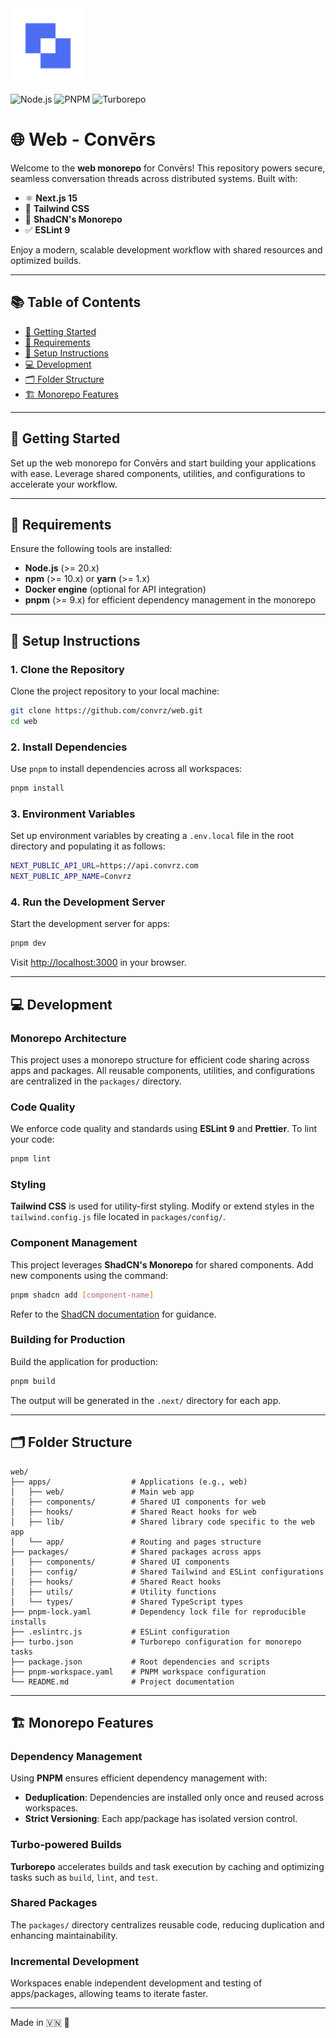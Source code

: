 <img src="./docs/cvz-logo.png" alt="Convrz Logo" width="120" height="120">

![Node.js](https://img.shields.io/badge/node-%3E%3D20.x-green.svg)
![PNPM](https://img.shields.io/badge/pnpm-%3E%3D9.x-yellow.svg)
![Turborepo](https://img.shields.io/badge/turbo-monorepo-orange.svg)

# 🌐 Web - Convērs

Welcome to the **web monorepo** for Convērs! This repository powers secure, seamless conversation threads across distributed systems. Built with:
- ⚛️ **Next.js 15**
- 🎨 **Tailwind CSS**
- 🧩 **ShadCN's Monorepo**
- ✅ **ESLint 9**

Enjoy a modern, scalable development workflow with shared resources and optimized builds.

---

## 📚 Table of Contents
- [🚀 Getting Started](#-getting-started)
- [🔧 Requirements](#-requirements)
- [📂 Setup Instructions](#-setup-instructions)
- [💻 Development](#-development)
- [🗂️ Folder Structure](#️-folder-structure)
- [🏗️ Monorepo Features](#️-monorepo-features)

---

## 🚀 Getting Started
Set up the web monorepo for Convērs and start building your applications with ease. Leverage shared components, utilities, and configurations to accelerate your workflow.

---

## 🔧 Requirements
Ensure the following tools are installed:
- **Node.js** (>= 20.x)
- **npm** (>= 10.x) or **yarn** (>= 1.x)
- **Docker engine** (optional for API integration)
- **pnpm** (>= 9.x) for efficient dependency management in the monorepo

---

## 📂 Setup Instructions

### 1. Clone the Repository
Clone the project repository to your local machine:
```bash
git clone https://github.com/convrz/web.git
cd web
```

### 2. Install Dependencies
Use `pnpm` to install dependencies across all workspaces:
```bash
pnpm install
```

### 3. Environment Variables
Set up environment variables by creating a `.env.local` file in the root directory and populating it as follows:
```bash
NEXT_PUBLIC_API_URL=https://api.convrz.com
NEXT_PUBLIC_APP_NAME=Convrz
```

### 4. Run the Development Server
Start the development server for apps:
```bash
pnpm dev
```
Visit [http://localhost:3000](http://localhost:3000) in your browser.

---

## 💻 Development

### Monorepo Architecture
This project uses a monorepo structure for efficient code sharing across apps and packages. All reusable components, utilities, and configurations are centralized in the `packages/` directory.

### Code Quality
We enforce code quality and standards using **ESLint 9** and **Prettier**. To lint your code:
```bash
pnpm lint
```

### Styling
**Tailwind CSS** is used for utility-first styling. Modify or extend styles in the `tailwind.config.js` file located in `packages/config/`.

### Component Management
This project leverages **ShadCN's Monorepo** for shared components. Add new components using the command:
```bash
pnpm shadcn add [component-name]
```
Refer to the [ShadCN documentation](https://ui.shadcn.com/docs) for guidance.

### Building for Production
Build the application for production:
```bash
pnpm build
```
The output will be generated in the `.next/` directory for each app.

---

## 🗂️ Folder Structure
```plaintext
web/
├── apps/                  # Applications (e.g., web)
│   ├── web/               # Main web app
│   ├── components/        # Shared UI components for web
│   ├── hooks/             # Shared React hooks for web
│   ├── lib/               # Shared library code specific to the web app
│   └── app/               # Routing and pages structure
├── packages/              # Shared packages across apps
│   ├── components/        # Shared UI components
│   ├── config/            # Shared Tailwind and ESLint configurations
│   ├── hooks/             # Shared React hooks
│   ├── utils/             # Utility functions
│   └── types/             # Shared TypeScript types
├── pnpm-lock.yaml         # Dependency lock file for reproducible installs
├── .eslintrc.js           # ESLint configuration
├── turbo.json             # Turborepo configuration for monorepo tasks
├── package.json           # Root dependencies and scripts
├── pnpm-workspace.yaml    # PNPM workspace configuration
└── README.md              # Project documentation
```

---

## 🏗️ Monorepo Features

### Dependency Management
Using **PNPM** ensures efficient dependency management with:
- **Deduplication**: Dependencies are installed only once and reused across workspaces.
- **Strict Versioning**: Each app/package has isolated version control.

### Turbo-powered Builds
**Turborepo** accelerates builds and task execution by caching and optimizing tasks such as `build`, `lint`, and `test`.

### Shared Packages
The `packages/` directory centralizes reusable code, reducing duplication and enhancing maintainability.

### Incremental Development
Workspaces enable independent development and testing of apps/packages, allowing teams to iterate faster.

---

Made in 🇻🇳 🚀

